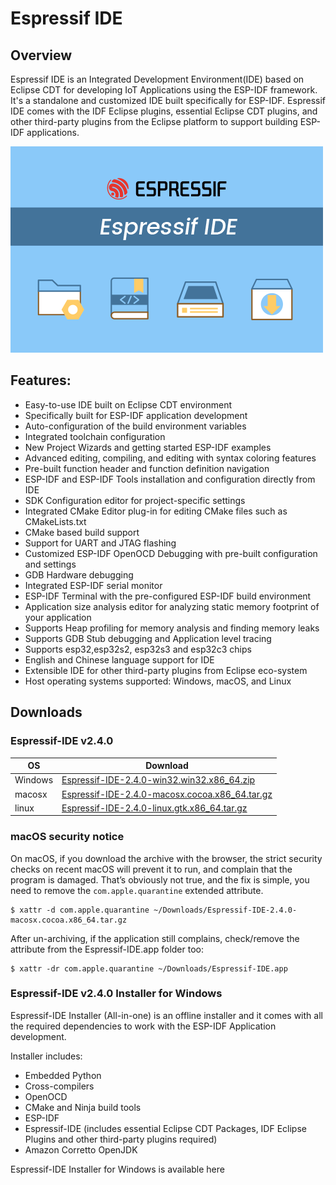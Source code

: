 # Espressif IDE

## Overview
Espressif IDE is an Integrated Development Environment(IDE) based on Eclipse CDT for developing IoT Applications using the ESP-IDF framework. It's a standalone and customized IDE built specifically for ESP-IDF. Espressif IDE comes with the IDF Eclipse plugins, essential Eclipse CDT plugins, and other third-party plugins from the Eclipse platform to support building ESP-IDF applications. 

![](images/espressifide_splash.bmp)

## Features:
- Easy-to-use IDE built on Eclipse CDT environment
- Specifically built for ESP-IDF application development
- Auto-configuration of the build environment variables
- Integrated toolchain configuration
- New Project Wizards and getting started ESP-IDF examples
- Advanced editing, compiling, and editing with syntax coloring features
- Pre-built function header and function definition navigation
- ESP-IDF and ESP-IDF Tools installation and configuration directly from IDE
- SDK Configuration editor for project-specific settings 
- Integrated CMake Editor plug-in for editing CMake files such as CMakeLists.txt
- CMake based build support
- Support for UART and JTAG flashing
- Customized ESP-IDF OpenOCD Debugging with pre-built configuration and settings
- GDB Hardware debugging
- Integrated ESP-IDF serial monitor
- ESP-IDF Terminal with the pre-configured ESP-IDF build environment
- Application size analysis editor for analyzing static memory footprint of your application
- Supports Heap profiling for memory analysis and finding memory leaks
- Supports GDB Stub debugging and Application level tracing
- Supports esp32,esp32s2, esp32s3 and esp32c3 chips
- English and Chinese language support for IDE
- Extensible IDE for other third-party plugins from Eclipse eco-system
- Host operating systems supported: Windows, macOS, and Linux 

## Downloads
### Espressif-IDE v2.4.0

| OS  | Download |
| ------------- | ------------- |
| Windows  | <a href ="https://dl.espressif.com/dl/idf-eclipse-plugin/ide/Espressif-IDE-2.4.0-win32.win32.x86_64.zip">Espressif-IDE-2.4.0-win32.win32.x86_64.zip</a>  |
| macosx | <a href ="https://dl.espressif.com/dl/idf-eclipse-plugin/ide/Espressif-IDE-2.4.0-macosx.cocoa.x86_64.tar.gz">Espressif-IDE-2.4.0-macosx.cocoa.x86_64.tar.gz</a>  |
| linux | <a href ="https://dl.espressif.com/dl/idf-eclipse-plugin/ide/Espressif-IDE-2.4.0-linux.gtk.x86_64.tar.gz">Espressif-IDE-2.4.0-linux.gtk.x86_64.tar.gz</a>  |

### macOS security notice
On macOS, if you download the archive with the browser, the strict security checks on recent macOS will prevent it to run, and complain that the program is damaged. That’s obviously not true, and the fix is simple, you need to remove the `com.apple.quarantine` extended attribute.
```
$ xattr -d com.apple.quarantine ~/Downloads/Espressif-IDE-2.4.0-macosx.cocoa.x86_64.tar.gz
```
After un-archiving, if the application still complains, check/remove the attribute from the Espressif-IDE.app folder too:
```
$ xattr -dr com.apple.quarantine ~/Downloads/Espressif-IDE.app
```
### Espressif-IDE v2.4.0 Installer for Windows
Espressif-IDE Installer (All-in-one) is an offline installer and it comes with all the required dependencies to work with the ESP-IDF Application development.

Installer includes:
- Embedded Python
- Cross-compilers
- OpenOCD
- CMake and Ninja build tools
- ESP-IDF
- Espressif-IDE (includes essential Eclipse CDT Packages, IDF Eclipse Plugins and other third-party plugins required)
- Amazon Corretto OpenJDK

Espressif-IDE Installer for Windows is available <a heref="https://dl.espressif.com/dl/esp-idf/">here</a>
